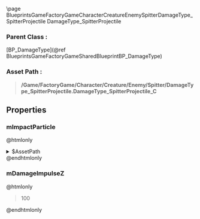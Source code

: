 \page BlueprintsGameFactoryGameCharacterCreatureEnemySpitterDamageType_SpitterProjectile DamageType_SpitterProjectile
### Parent Class :
[BP_DamageType](@ref BlueprintsGameFactoryGameSharedBlueprintBP_DamageType)
### Asset Path :
<b><blockquote>/Game/FactoryGame/Character/Creature/Enemy/Spitter/DamageType_SpitterProjectile.DamageType_SpitterProjectile_C</blockquote></b>
## Properties

### mImpactParticle
@htmlonly
<details>
 <summary>$AssetPath</summary>
<b><a href="_blueprints_game_factory_game_character_creature_enemy_hog_particle_eating_01.html"><blockquote>Eating_01</blockquote></a></b>
</details>
@endhtmlonly

### mDamageImpulseZ
@htmlonly
<blockquote>100</blockquote>
@endhtmlonly

